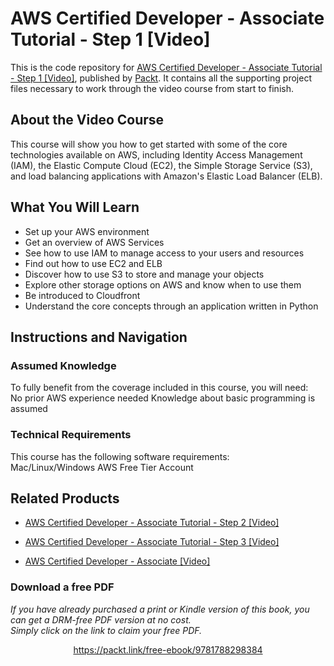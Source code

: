 # AWS Certified Developer - Associate Tutorial - Step 1 [Video]
This is the code repository for [AWS Certified Developer - Associate Tutorial - Step 1 [Video]](https://www.packtpub.com/virtualization-and-cloud/aws-certified-developer-associate-tutorial-step-1-video?utm_source=github&utm_medium=repository&utm_campaign=9781788298384), published by [Packt](https://www.packtpub.com/?utm_source=github). It contains all the supporting project files necessary to work through the video course from start to finish.
## About the Video Course
This course will show you how to get started with some of the core technologies available on AWS, including Identity Access Management (IAM), the Elastic Compute Cloud (EC2), the Simple Storage Service (S3), and load balancing applications with Amazon's Elastic Load Balancer (ELB). 

<H2>What You Will Learn</H2>
<DIV class=book-info-will-learn-text>
<UL>
<LI>Set up your AWS environment 
<LI>Get an overview of AWS Services 
<LI>See how to use IAM to manage access to your users and resources 
<LI>Find out how to use EC2 and ELB 
<LI>Discover how to use S3 to store and manage your objects 
<LI>Explore other storage options on AWS and know when to use them 
<LI>Be introduced to Cloudfront 
<LI>Understand the core concepts through an application written in Python </LI></UL></DIV>

## Instructions and Navigation
### Assumed Knowledge
To fully benefit from the coverage included in this course, you will need:<br/>
No prior AWS experience needed
Knowledge about basic programming is assumed
### Technical Requirements
This course has the following software requirements:<br/>
Mac/Linux/Windows
AWS Free Tier Account


## Related Products
* [AWS Certified Developer - Associate Tutorial - Step 2 [Video]](https://www.packtpub.com/virtualization-and-cloud/aws-certified-developer-associate-tutorial-step-2-video?utm_source=github&utm_medium=repository&utm_campaign=9781788294942)

* [AWS Certified Developer - Associate Tutorial - Step 3 [Video]](https://www.packtpub.com/virtualization-and-cloud/aws-certified-developer-associate-tutorial-step-3-video?utm_source=github&utm_medium=repository&utm_campaign=9781788297721)

* [AWS Certified Developer - Associate [Video]](https://www.packtpub.com/application-development/aws-certified-developer-associate-video?utm_source=github&utm_medium=repository&utm_campaign=9781788992916)

### Download a free PDF

 <i>If you have already purchased a print or Kindle version of this book, you can get a DRM-free PDF version at no cost.<br>Simply click on the link to claim your free PDF.</i>
<p align="center"> <a href="https://packt.link/free-ebook/9781788298384">https://packt.link/free-ebook/9781788298384 </a> </p>